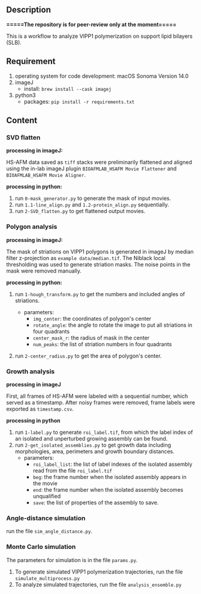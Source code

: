 ## Description ##

**=====The repository is for peer-review only at the moment=====**

This is a workflow to analyze VIPP1 polymerization on support lipid bilayers (SLB).

## Requirement ##

1. operating system for code development: macOS Sonoma Version 14.0
2. imageJ
    - install: `brew install --cask imagej`
3. python3
    - packages: `pip install -r requirements.txt`

## Content ##

### SVD flatten ###

**processing in imageJ:**

HS-AFM data saved as `tiff` stacks were preliminarily flattened and aligned using the in-lab imageJ plugin `BIOAFMLAB_HSAFM Movie Flattener` and `BIOAFMLAB_HSAFM Movie Aligner`.

**processing in python:**

1. run `0-mask_generator.py` to generate the mask of input movies.
2. run `1.1-line_align.py` and `1.2-protein_align.py` sequentially.
3. run `2-SVD_flatten.py` to get flattened output movies.

### Polygon analysis ###

**processing in imageJ:**

The mask of striations on VIPP1 polygons is generated in imageJ by median filter z-projection as `example data/median.tif`. The Niblack local thresholding was used to generate striation masks. The noise points in the mask were removed manually.

**processing in python:**

1. run `1-hough_transform.py` to get the numbers and included angles of striations.
    - parameters:
        - `img_center`: the coordinates of polygon's center
        - `rotate_angle`: the angle to rotate the image to put all striations in four quadrants
        - `center_mask_r`: the radius of mask in the center
        - `num_peaks`: the list of striation numbers in four quadrants

2. run `2-center_radius.py` to get the area of polygon's center.

### Growth analysis ###

**processing in imageJ**

First, all frames of HS-AFM were labeled with a sequential number, which served as a timestamp. After noisy frames were removed, frame labels were exported as `timestamp.csv`.

**processing in python**

1. run `1-label.py` to generate `roi_label.tif`, from which the label index of an isolated and unperturbed growing assembly can be found.
2. run `2-get_isolated_assemblies.py` to get growth data including morphologies, area, perimeters and growth boundary distances.
    - parameters: 
        - `roi_label_list`: the list of label indexes of the isolated assembly read from the file `roi_label.tif`
        - `beg`: the frame number when the isolated assembly appears in the movie
        - `end`: the frame number when the isolated assembly becomes unqualified
        - `save`: the list of properties of the assembly to save.

### Angle-distance simulation ###

run the file `sim_angle_distance.py`.

### Monte Carlo simulation ###

The parameters for simulation is in the file `params.py`.

1. To generate simulated VIPP1 polymerization trajectories, run the file `simulate_multiprocess.py`
2. To analyze simulated trajectories, run the file `analysis_ensemble.py`

